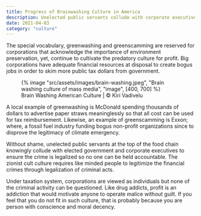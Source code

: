 ```yaml
---
title: Progress of Brainwashing Culture in America
description: Unelected public servants collude with corporate executives to ensure the crime is legalized and enforced
date: 2021-04-03
category: "culture"
---
```


The special vocabulary, greenwashing and greenscamming are reserved for corporations that acknowledge the importance of environment preservation, yet, continue to cultivate the predatory culture for profit. Big corporations have adequate financial resources at disposal to create bogus jobs in order to skim more public tax dollars from government.

<!-- excerpt -->

<figure>
{% image "src/assets/images/brain-washing.jpeg", "Brain washing culture of mass media", "image", [400, 700] %}
<figcaption>Brain Washing American Culture | © Kiri Vadivelu</figcaption>
</figure>

A local example of greenwashing is McDonald spending thousands of dollars to advertise paper straws meaninglessly so that all cost can be used for tax reimbursement. Likewise, an example of greenscamming is Exxon; where, a fossil fuel industry funding bogus non-profit organizations since to disprove the legitimacy of climate emergency.

Without shame, unelected public servants at the top of the food chain knowingly collude with elected government and corporate executives to ensure the crime is legalized so no one can be held accountable. The zionist cult culture requires like minded people to legitimize the financial crimes through legalization of criminal acts.

Under taxation system, corporations are viewed as individuals but none of the criminal activity can be questioned. Like drug addicts, profit is an addiction that would motivate anyone to operate malice without guilt. If you feel that you do not fit in such culture, that is probably because you are person with conscience and moral decency.
